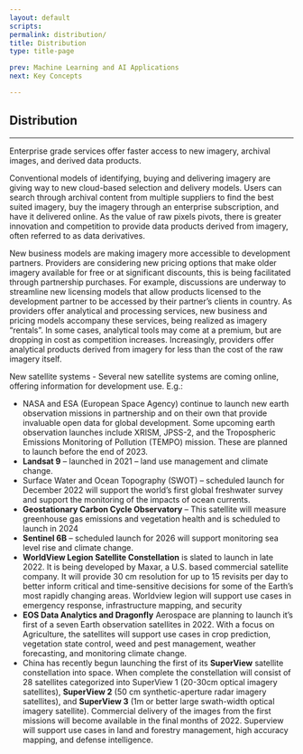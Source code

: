 ```yaml
---
layout: default
scripts:
permalink: distribution/
title: Distribution
type: title-page

prev: Machine Learning and AI Applications
next: Key Concepts

---
```


## Distribution

---

Enterprise grade services offer faster access to new imagery, archival images, and derived data products.

Conventional models of identifying, buying and delivering imagery are giving way to new cloud-based selection and delivery models. Users can search through archival content from multiple suppliers to find the best suited imagery, buy the imagery through an enterprise subscription, and have it delivered online. As the value of raw pixels pivots, there is greater innovation and competition to provide data products derived from imagery, often referred to as data derivatives.

New business models are making imagery more accessible to development partners. Providers are considering new pricing options that make older imagery available for free or at significant discounts, this is being facilitated through partnership purchases. For example, discussions are underway to streamline new licensing models that allow products licensed to the development partner to be accessed by their partner’s clients in country. As providers offer analytical and processing services, new business and pricing models accompany these services, being realized as imagery “rentals”. In some cases, analytical tools may come at a premium, but are dropping in cost as competition increases. Increasingly, providers offer analytical products derived from imagery for less than the cost of the raw imagery itself.

New satellite systems - Several new satellite systems are coming online, offering information for development use. E.g.:

- NASA and ESA (European Space Agency) continue to launch new earth observation missions in partnership and on their own that provide invaluable open data for global development. Some upcoming earth observation launches include XRISM, JPSS-2, and the Tropospheric Emissions Monitoring of Pollution (TEMPO) mission. These are planned to launch before the end of 2023.
- **Landsat 9** – launched in 2021 – land use management and climate change.
- Surface Water and Ocean Topography (SWOT) – scheduled launch for December 2022 will support the world’s first global freshwater survey and support the monitoring of the impacts of ocean currents.
- **Geostationary Carbon Cycle Observatory** – This satellite will measure greenhouse gas emissions and vegetation health and is scheduled to launch in 2024 
- **Sentinel 6B** – scheduled launch for 2026 will support monitoring sea level rise and climate change.
- **WorldView Legion Satellite Constellation** is slated to launch in late 2022. It is being developed by Maxar, a U.S. based commercial satellite company. It will provide 30 cm resolution for up to 15 revisits per day to better inform critical and time-sensitive decisions for some of the Earth’s most rapidly changing areas. Worldview legion will support use cases in emergency response, infrastructure mapping, and security
- **EOS Data Analytics and Dragonfly** Aerospace are planning to launch it’s first of a seven Earth observation satellites in 2022. With a focus on Agriculture, the satellites will support use cases in crop prediction, vegetation state control, weed and pest management, weather forecasting, and monitoring climate change.
- China has recently begun launching the first of its **SuperView** satellite constellation into space. When complete the constellation will consist of 28 satellites categorized into SuperView 1 (20-30cm optical imagery satellites), **SuperView 2** (50 cm synthetic-aperture radar imagery satellites), and **SuperView 3** (1m or better large swath-width optical imagery satellite). Commercial delivery of the images from the first missions will become available in the final months of 2022. Superview will support use cases in land and forestry management, high accuracy mapping, and defense intelligence. 


